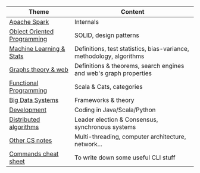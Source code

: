 |Theme|Content|
|--|--|
|[Apache Spark](spark.html)|Internals|
|[Object Oriented Programming](OOP.html)|SOLID, design patterns|
|[Machine Learning & Stats](ML.html)|Definitions, test statistics, bias-variance, methodology, algorithms|
|[Graphs theory & web](graph.html)|Definitions & theorems, search engines and web's graph properties|
|[Functional Programming](FP.html)|Scala & Cats, categories|
|[Big Data Systems](bd.html)|Frameworks & theory|
|[Development](pl.html)|Coding in Java/Scala/Python|
|[Distributed algorithms](da.html)|Leader election & Consensus, synchronous systems|
|[Other CS notes](div.html)|Multi-threading, computer architecture, network...|
|[Commands cheat sheet](cmd.html)|To write down some useful CLI stuff|

<!--stackedit_data:
eyJoaXN0b3J5IjpbMzkxNzU1MjIxLDMwOTAyNDk1Miw1MzAwMT
MxOSwzOTE3NTUyMjFdfQ==
-->